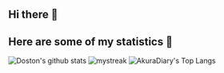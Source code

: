 ## Hi there 👋


## Here are some of my statistics 🚀
![Doston's github stats](https://github-readme-stats.vercel.app/api?username=Dostonbek1&show_icons=true&theme=tokyonight)
<img src="https://github-readme-streak-stats.herokuapp.com/?user=Dostonbek1&theme=tokyonight" alt="mystreak"/>
![AkuraDiary's Top Langs](https://github-readme-stats.vercel.app/api/top-langs/?username=Dostonbek1&theme=tokyonight&layout=compact)


